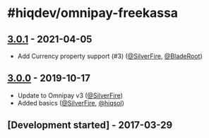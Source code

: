 # #hiqdev/omnipay-freekassa

## [3.0.1] - 2021-04-05

- Add Currency property support (#3) ([@SilverFire], [@BladeRoot])

## [3.0.0] - 2019-10-17

- Update to Omnipay v3 ([@SilverFire])
- Added basics ([@SilverFire], [@hiqsol])

## [Development started] - 2017-03-29

[@hiqsol]: https://github.com/hiqsol
[sol@hiqdev.com]: https://github.com/hiqsol
[@SilverFire]: https://github.com/SilverFire
[d.naumenko.a@gmail.com]: https://github.com/SilverFire
[@tafid]: https://github.com/tafid
[andreyklochok@gmail.com]: https://github.com/tafid
[@BladeRoot]: https://github.com/BladeRoot
[bladeroot@gmail.com]: https://github.com/BladeRoot
[Under development]: https://github.com/hiqdev/omnipay-freekassa/releases
[3.0.0]: https://github.com/hiqdev/omnipay-freekassa/releases/tag/3.0.0
[3.0.1]: https://github.com/hiqdev/omnipay-freekassa/compare/3.0.0...3.0.1

